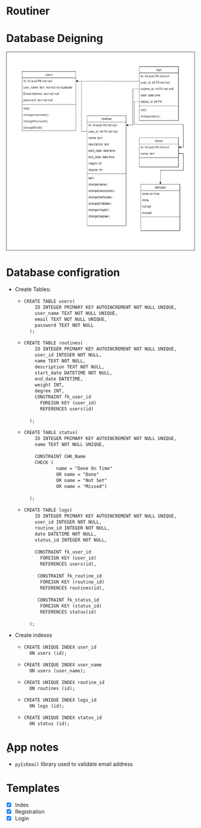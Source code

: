 # Routiner

# Database Deigning

<img src="Database schema.drawio.png">

# Database configration

- Create Tables:

  - ```
    CREATE TABLE users(
        ID INTEGER PRIMARY KEY AUTOINCREMENT NOT NULL UNIQUE,
        user_name TEXT NOT NULL UNIQUE,
        email TEXT NOT NULL UNIQUE,
        password TEXT NOT NULL
      );

    ```

  - ```
    CREATE TABLE routines(
        ID INTEGER PRIMARY KEY AUTOINCREMENT NOT NULL UNIQUE,
        user_id INTEGER NOT NULL,
        name TEXT NOT NULL,
        description TEXT NOT NULL,
        start_date DATETIME NOT NULL,
        end_date DATETIME,
        weight INT,
        degree INT,
        CONSTRAINT fk_user_id
          FOREIGN KEY (user_id)
          REFERENCES users(id)

      );

    ```

  - ```
    CREATE TABLE status(
        ID INTEGER PRIMARY KEY AUTOINCREMENT NOT NULL UNIQUE,
        name TEXT NOT NULL UNIQUE,

        CONSTRAINT CHK_Name
        CHECK (
                name = "Done On Time"
                OR name = "Done"
                OR name = "Not Set"
                OR name = "Missed")

      );

    ```

  - ```
    CREATE TABLE logs(
        ID INTEGER PRIMARY KEY AUTOINCREMENT NOT NULL UNIQUE,
        user_id INTEGER NOT NULL,
        routine_id INTEGER NOT NULL,
        date DATETIME NOT NULL,
        status_id INTEGER NOT NULL,

        CONSTRAINT fk_user_id
          FOREIGN KEY (user_id)
          REFERENCES users(id),

         CONSTRAINT fk_routine_id
          FOREIGN KEY (routine_id)
          REFERENCES routines(id),

         CONSTRAINT fk_status_id
          FOREIGN KEY (status_id)
          REFERENCES status(id)

      );

    ```

- Create indexes

  - ```
    CREATE UNIQUE INDEX user_id
      ON users (id);
    ```

  - ```
    CREATE UNIQUE INDEX user_name
      ON users (user_name);
    ```

  - ```
    CREATE UNIQUE INDEX routine_id
      ON routines (id);
    ```

  - ```
    CREATE UNIQUE INDEX logs_id
      ON logs (id);
    ```

  - ```
    CREATE UNIQUE INDEX status_id
      ON status (id);
    ```

# ِApp notes

- `pyIsEmail` library used to validate email address

# Templates

- [x] Index
- [x] Registration
- [x] Login
